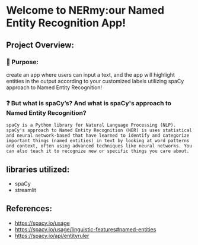 # Welcome to NERmy:our Named Entity Recognition App!
## Project Overview: 
### 🎯 Purpose: 
create an app where users can input a text, and the app will highlight entities in the output according to your customized labels utilizing spaCy approach to Named Entity Recognition!
### ❓ But what is spaCy’s? And what is spaCy's approach to Named Entity Recognition?
    spaCy is a Python library for Natural Language Processing (NLP). 
    spaCy's approach to Named Entity Recognition (NER) is uses statistical and neural network-based that have learned to identify and categorize important things (named entities) in text by looking at word patterns and context, often using advanced techniques like neural networks. You can also teach it to recognize new or specific things you care about.
## libraries utilized:
- spaCy
- streamlit
## References: 
- https://spacy.io/usage
- https://spacy.io/usage/linguistic-features#named-entities
- https://spacy.io/api/entityruler
